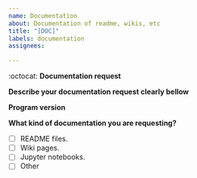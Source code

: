 ```yaml
---
name: Documentation
about: Documentation of readme, wikis, etc
title: "[DOC]"
labels: documentation
assignees:

---
```


:octocat: **Documentation request**

**Describe your documentation request clearly bellow**

**Program version**

**What kind of documentation you are requesting?**

- [ ] README files.
- [ ] Wiki pages.
- [ ] Jupyter notebooks.
- [ ] Other
